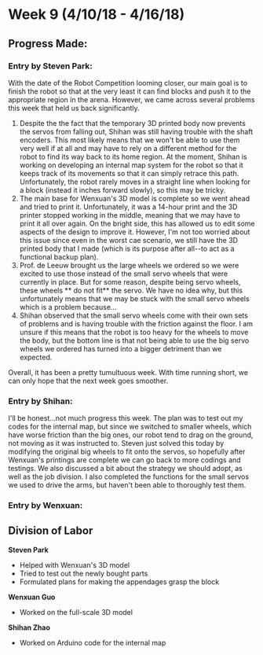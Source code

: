 # Week 9 (4/10/18 - 4/16/18)

## Progress Made:

### Entry by Steven Park:
With the date of the Robot Competition looming closer, our main goal is to finish the robot so that at the very least it can find blocks and push it to the appropriate region in the arena.
However, we came across several problems this week that held us back significantly.
1. Despite the the fact that the temporary 3D printed body now prevents the servos from falling out, Shihan was still having trouble with the shaft encoders. This most likely means that we won't be able to use them very well if at all and may have to rely on a different method for the robot to find its way back to its home region. At the moment, Shihan is working on developing an internal map system for the robot so that it keeps track of its movements so that it can simply retrace this path. Unfortunately, the robot rarely moves in a straight line when looking for a block (instead it inches forward slowly), so this may be tricky.
2. The main base for Wenxuan's 3D model is complete so we went ahead and tried to print it. Unfortunately, it was a 14-hour print and the 3D printer stopped working in the middle, meaning that we may have to print it all over again. On the bright side, this has allowed us to edit some aspects of the design to improve it. However, I'm not too worried about this issue since even in the worst cae scenario, we still have the 3D printed body that I made (which is its purpose after all--to act as a functional backup plan).
3. Prof. de Leeuw brought us the large wheels we ordered so we were excited to use those instead of the small servo wheels that were currently in place. But for some reason, despite being servo wheels, these wheels ** do not fit** the servo. We have no idea why, but this unfortunately means that we may be stuck with the small servo wheels which is a problem because...
4. Shihan observed that the small servo wheels come with their own sets of problems and is having trouble with the friction against the floor. I am unsure if this means that the robot is too heavy for the wheels to move the body, but the bottom line is that not being able to use the big servo wheels we ordered has turned into a bigger detriment than we expected.

Overall, it has been a pretty tumultuous week. With time running short, we can only hope that the next week goes smoother.

### Entry by Shihan:
I'll be honest...not much progress this week. The plan was to test out my codes for the internal map, but since we switched to smaller wheels, which have worse friction than the big ones, our robot tend to drag on the ground, not moving as it was instructed to. Steven just solved this today by modifying the original big wheels to fit onto the servos, so hopefully after Wenxuan's printings are complete we can go back to more codings and testings. We also discussed a bit about the strategy we should adopt, as well as the job division. I also completed the functions for the small servos we used to drive the arms, but haven't been able to thoroughly test them. 

### Entry by Wenxuan:


## Division of Labor
**Steven Park**
- Helped with Wenxuan's 3D model
- Tried to test out the newly bought parts
- Formulated plans for making the appendages grasp the block

**Wenxuan Guo**
- Worked on the full-scale 3D model

**Shihan Zhao**
- Worked on Arduino code for the internal map
